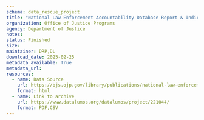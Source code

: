 ```yaml
---
schema: data_rescue_project 
title: "National Law Enforcement Accountability Database Report & Indicators, 2018–2023"
organization: Office of Justice Programs
agency: Department of Justice
notes: 
status: Finished
size: 
maintainer: DRP,DL
download_date: 2025-02-25
metadata_available: True
metadata_url: 
resources:
  - name: Data Source
    url: https://bjs.ojp.gov/library/publications/national-law-enforcement-accountability-database-2018-2023
    format: html
  - name: Link to archive
    url: https://www.datalumos.org/datalumos/project/221044/
    format: PDF,CSV
---
```

